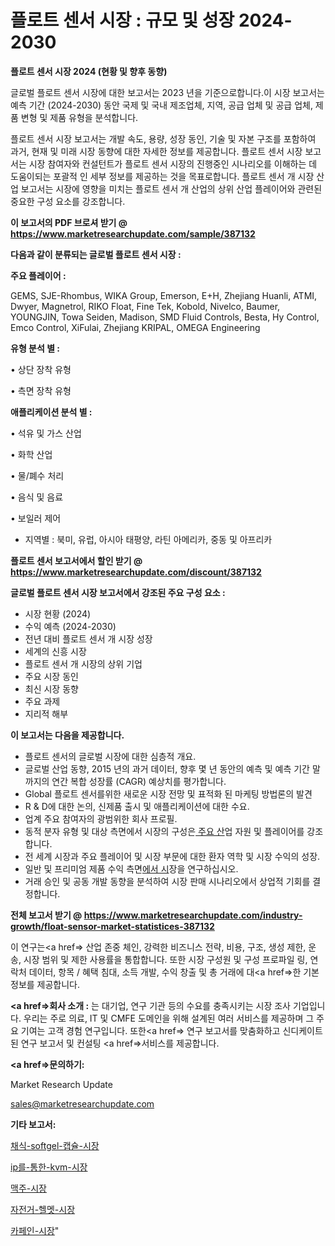 # 플로트 센서 시장 : 규모 및 성장 2024-2030

<strong>플로트 센서 시장 2024 (현황 및 향후 동향)</strong>

글로벌 플로트 센서 시장에 대한 보고서는 2023 년을 기준으로합니다.이 시장 보고서는 예측 기간 (2024-2030) 동안 국제 및 국내 제조업체, 지역, 공급 업체 및 공급 업체, 제품 변형 및 제품 유형을 분석합니다.

플로트 센서 시장 보고서는 개발 속도, 용량, 성장 동인, 기술 및 자본 구조를 포함하여 과거, 현재 및 미래 시장 동향에 대한 자세한 정보를 제공합니다. 플로트 센서 시장 보고서는 시장 참여자와 컨설턴트가 플로트 센서 시장의 진행중인 시나리오를 이해하는 데 도움이되는 포괄적 인 세부 정보를 제공하는 것을 목표로합니다. 플로트 센서 개 시장 산업 보고서는 시장에 영향을 미치는 플로트 센서 개 산업의 상위 산업 플레이어와 관련된 중요한 구성 요소를 강조합니다.



<strong>이 보고서의 PDF 브로셔 받기 @ <a href=https://www.marketresearchupdate.com/sample/387132>https://www.marketresearchupdate.com/sample/387132</a></strong>



<strong>다음과 같이 분류되는 글로벌 플로트 센서 시장 :</strong>



<strong>주요 플레이어 :</strong>

GEMS, SJE-Rhombus, WIKA Group, Emerson, E+H, Zhejiang Huanli, ATMI, Dwyer, Magnetrol, RIKO Float, Fine Tek, Kobold, Nivelco, Baumer, YOUNGJIN, Towa Seiden, Madison, SMD Fluid Controls, Besta, Hy Control, Emco Control, XiFulai, Zhejiang KRIPAL, OMEGA Engineering



<strong>유형 분석 별 :</strong>

• 상단 장착 유형

• 측면 장착 유형



<strong>애플리케이션 분석 별 :</strong>

• 석유 및 가스 산업

• 화학 산업

• 물/폐수 처리

• 음식 및 음료

• 보일러 제어

<ul>
  <li>지역별 : 북미, 유럽, 아시아 태평양, 라틴 아메리카, 중동 및 아프리카</li>
</ul>


<strong>플로트 센서 보고서에서 할인 받기 @ <a href=https://www.marketresearchupdate.com/discount/387132>https://www.marketresearchupdate.com/discount/387132</a></strong>



<strong>글로벌 플로트 센서 시장 보고서에서 강조된 주요 구성 요소 :</strong>
<ul>
  <li>시장 현황 (2024)</li>
  <li>수익 예측 (2024-2030)</li>
  <li>전년 대비 플로트 센서 개 시장 성장</li>
  <li>세계의 신흥 시장</li>
  <li>플로트 센서 개 시장의 상위 기업</li>
  <li>주요 시장 동인</li>
  <li>최신 시장 동향</li>
  <li>주요 과제</li>
  <li>지리적 해부</li>
</ul>


<strong>이 보고서는 다음을 제공합니다.</strong>
<ul>
  <li>플로트 센서의 글로벌 시장에 대한 심층적 개요.</li>
  <li>글로벌 산업 동향, 2015 년의 과거 데이터, 향후 몇 년 동안의 예측 및 예측 기간 말까지의 연간 복합 성장률 (CAGR) 예상치를 평가합니다.</li>
  <li>Global 플로트 센서를위한 새로운 시장 전망 및 표적화 된 마케팅 방법론의 발견</li>
  <li>R &amp; D에 대한 논의, 신제품 출시 및 애플리케이션에 대한 수요.</li>
  <li>업계 주요 참여자의 광범위한 회사 프로필.</li>
  <li>동적 분자 유형 및 대상 측면에서 시장의 구성은<a href=> 주요 산</a>업 자원 및 플레이어를 강조합니다.</li>
  <li>전 세계 시장과 주요 플레이어 및 시장 부문에 대한 환자 역학 및 시장 수익의 성장.</li>
  <li>일반 및 프리미엄 제품 수익 측면<a href=>에서 시</a>장을 연구하십시오.</li>
  <li>거래 승인 및 공동 개발 동향을 분석하여 시장 판매 시나리오에서 상업적 기회를 결정합니다.</li>
</ul>



<strong>전체 보고서 받기 @ <a href=https://www.marketresearchupdate.com/industry-growth/float-sensor-market-statistices-387132>https://www.marketresearchupdate.com/industry-growth/float-sensor-market-statistices-387132</a></strong>

이 연구는<a href=> 산업 존중</a> 체인, 강력한 비즈니스 전략, 비용, 구조, 생성 제한, 운송, 시장 범위 및 제한 사용률을 통합합니다. 또한 시장 구성원 및 구성 프로파일 링, 연락처 데이터, 항목 / 혜택 침대, 소득 개발, 수익 창출 및 총 거래에 대<a href=>한 기본 </a>정보를 제공합니다.



<strong><a href=>회사 소</a>개 :</strong>
는 대기업, 연구 기관 등의 수요를 충족시키는 시장 조사 기업입니다. 우리는 주로 의료, IT 및 CMFE 도메인을 위해 설계된 여러 서비스를 제공하며 그 주요 기여는 고객 경험 연구입니다. 또한<a href=> 연구 보</a>고서를 맞춤화하고 신디케이트 된 연구 보고서 및 컨설팅 <a href=>서비스</a>를 제공합니다.



<strong><a href=>문의하기:</a></strong>

Market Research Update

sales@marketresearchupdate.com



<strong>기타 보고서:</strong>

<a href=https://www.linkedin.com/pulse/채식-softgel-캡슐-시장-경쟁-분석-및-성장-잠재력-2029-isdailynews/>채식-softgel-캡슐-시장</a>

<a href=https://www.linkedin.com/pulse/ip를-통한-kvm-시장-규모-및-성장-2023-analytics-avenue-adventures-24-ana-q1wcf/>ip를-통한-kvm-시장</a>

<a href=https://www.linkedin.com/pulse/맥주-시장-경쟁-분석-및-성장-잠재력-2029-trend-tracking-tips-360-analysis-twknf/>맥주-시장</a>

<a href=https://www.linkedin.com/pulse/자전거-헬멧-시장-규모-및-성장-2023-trend-tracking-tips-360-analysis-gwh1f/>자전거-헬멧-시장</a>

<a href=https://www.linkedin.com/pulse/카페인-시장-현재-및-미래-성장-2030-isdailynews-rd7cf/>카페인-시장</a>"
